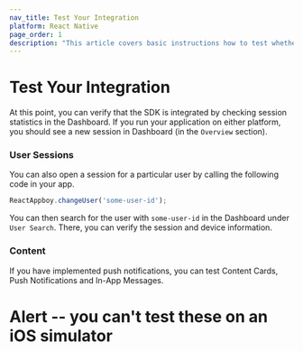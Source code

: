 ```yaml
---
nav_title: Test Your Integration
platform: React Native
page_order: 1
description: "This article covers basic instructions how to test whether Braze SDK integrated correctly."
---
```


# Test Your Integration

At this point, you can verify that the SDK is integrated by checking session statistics in the Dashboard. If you run your application on either platform, you should see a new session in Dashboard (in the `Overview` section).

### User Sessions

You can also open a session for a particular user by calling the following code in your app.

```javascript
ReactAppboy.changeUser('some-user-id');
```

You can then search for the user with `some-user-id` in the Dashboard under `User Search`. There, you can verify the session and device information.

### Content

If you have implemented push notifications, you can test Content Cards, Push Notifications and In-App Messages.

# Alert -- you can't test these on an iOS simulator